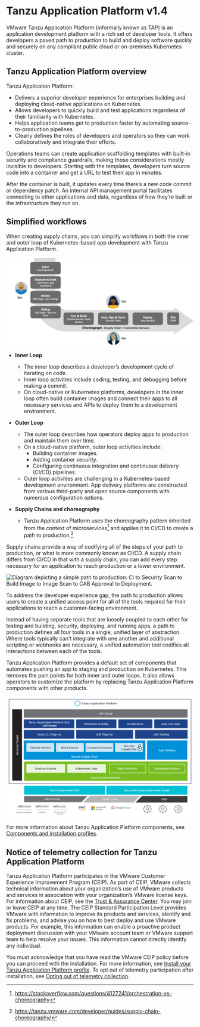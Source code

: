 # Tanzu Application Platform v1.4

VMware Tanzu Application Platform (informally known as TAP) is an application development platform with a rich set
of developer tools. It offers developers a paved path to production to build and deploy software quickly and
securely on any compliant public cloud or on-premises Kubernetes cluster.

## <a id='overview'></a> Tanzu Application Platform overview

Tanzu Application Platform:

- Delivers a superior developer experience for enterprises building and deploying cloud-native applications on Kubernetes.
- Allows developers to quickly build and test applications regardless of their familiarity with Kubernetes.
- Helps application teams get to production faster by automating source-to-production pipelines.
- Clearly defines the roles of developers and operators so they can work collaboratively and integrate their efforts.

Operations teams can create application scaffolding templates with built-in security and compliance
guardrails, making those considerations mostly invisible to developers. Starting with the templates,
developers turn source code into a container and get a URL to test their app in minutes.

After the container is built, it updates every time there’s a new code commit or dependency patch. An internal API management portal facilitates connecting to other applications and data, regardless of how they’re built or the infrastructure they run on.

## <a id='simplified-workflows'></a> Simplified workflows

When creating supply chains, you can simplify workflows in both the inner and outer loop of Kubernetes-based app development with Tanzu Application Platform.

![Illustration of TAP conceptual value, starting with components that serve the developer and finishing with the components that serve the operations staff and security staff.](images/tap-conceptual-value.png)

- **Inner Loop**
    - The inner loop describes a developer’s development cycle of iterating on code.
    - Inner loop activities include coding, testing, and debugging before making a commit.
    - On cloud-native or Kubernetes platforms, developers in the inner loop often build container images and connect their apps to all necessary services and APIs to deploy them to a development environment.

- **Outer Loop**
    - The outer loop describes how operators deploy apps to production and maintain them over time.
    - On a cloud-native platform, outer loop activities include:
      - Building container images.
      - Adding container security.
      - Configuring continuous integration and continuous delivery (CI/CD) pipelines.
    - Outer loop activities are challenging in a Kubernetes-based development environment. App delivery platforms are constructed from various third-party and open source components with numerous configuration options.

- **Supply Chains and choreography**
    - Tanzu Application Platform uses the choreography pattern inherited from the context of microservices[^1] and applies it to CI/CD to create a path to production.[^2]

[^1]: https://stackoverflow.com/questions/4127241/orchestration-vs-choreography
[^2]: https://tanzu.vmware.com/developer/guides/supply-chain-choreography/

Supply chains provide a way of codifying all of the steps of your path to production, or what is more commonly known as CI/CD. A supply chain differs from CI/CD in that with a supply chain, you can add every step necessary for an application to reach production or a lower environment.

![Diagram depicting a simple path to production: CI to Security Scan to Build Image to Image Scan to CAB Approval to Deployment.](images/path-to-production.png)

To address the developer experience gap, the path to production allows users to create a
unified access point for all of the tools required for their applications to reach a customer-facing
environment.

Instead of having separate tools that are loosely coupled to each other for testing and building,
security, deploying, and running apps, a path to production defines all four tools in a single,
unified layer of abstraction. Where tools typically can't integrate with
one another and additional scripting or webhooks are necessary, a unified automation tool codifies
all interactions between each of the tools.

Tanzu Application Platform provides a default set of components that automates pushing an app to
staging and production on Kubernetes. This removes the pain points for both inner and outer loops.
It also allows operators to customize the platform by replacing Tanzu Application Platform components
with other products.

![Diagram depicting the layered structure of Tanzu Application Platform.](images/tap-layered-capabilities.png)

For more information about Tanzu Application Platform components, see [Components and installation profiles](about-package-profiles.md).

## <a id='telemetry-notice'></a> Notice of telemetry collection for Tanzu Application Platform

[//]: # (This following text came from legal. Do not edit it.)

Tanzu Application Platform participates in the VMware Customer Experience Improvement Program (CEIP).
As part of CEIP, VMware collects technical information about your organization’s use of VMware
products and services in association with your organization’s VMware license keys.
For information about CEIP, see the [Trust & Assurance Center](http://www.vmware.com/trustvmware/ceip.html).
You may join or leave CEIP at any time.
The CEIP Standard Participation Level provides VMware with information to improve its products and
services, identify and fix problems, and advise you on how to best deploy and use VMware products.
For example, this information can enable a proactive product deployment discussion with your VMware
account team or VMware support team to help resolve your issues.
This information cannot directly identify any individual.

[//]: # (The text above came from legal. Do not edit it.)

You must acknowledge that you have read the VMware CEIP policy before you can proceed with the
installation.
For more information, see [Install your Tanzu Application Platform profile](install.md#install-profile).
To opt out of telemetry participation after installation, see
[Opting out of telemetry collection](opting-out-telemetry.md).
